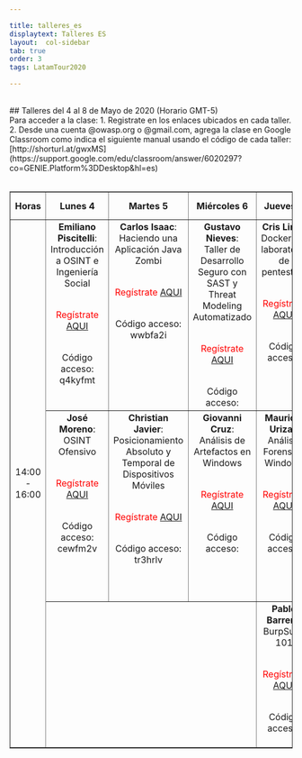 ```yaml
---

title: talleres_es
displaytext: Talleres ES
layout:  col-sidebar
tab: true
order: 3
tags: LatamTour2020

---
```


<br>
## Talleres del 4 al 8 de Mayo de 2020 (Horario GMT-5)
<br>
Para acceder a la clase:
1. Registrate en los enlaces ubicados en cada taller.
2. Desde una cuenta @owasp.org o @gmail.com, agrega la clase en Google Classroom como indica el siguiente manual usando el código de cada taller: [http://shorturl.at/gwxMS](https://support.google.com/edu/classroom/answer/6020297?co=GENIE.Platform%3DDesktop&hl=es)
<br><br>
<div class="divTable">
<table class="conferenceTable" border="1" style="text-align: center; width: 100%;">
  <tr>
    <th class="hourColumn">Horas</th>
    <th class="otherColumns">Lunes 4</th>
    <th class="otherColumns">Martes 5</th>
    <th class="otherColumns">Miércoles 6</th>
    <th class="otherColumns">Jueves 7</th>
    <th class="otherColumns">Viernes 8</th>
    <th class="otherColumns">Sábado 9</th>
  </tr>
  <tr>
    <td rowspan="3" class="hourColumn">14:00<br>-<br>16:00</td>
    <td valign="top" class="otherColumns"><b>Emiliano Piscitelli</b>:<br>Introducción a OSINT e Ingeniería Social<br><br><p><span style="color:red">Regístrate <a href="http://www.eventbrite.com/e/owasp-latamhome-tickets-103551382974?discount=Taller01-ES">AQUI</a></span></p><br>Código acceso:<br>q4kyfmt</td>
    <td valign="top" class="otherColumns"><b>Carlos Isaac</b>:<br>Haciendo una Aplicación Java Zombi<br><br><p><span style="color:red">Regístrate <a href="http://www.eventbrite.com/e/owasp-latamhome-tickets-103551382974?discount=Taller03-ES">AQUI</a></span></p><br>Código acceso:<br>wwbfa2i</td>
    <td valign="top" class="otherColumns"><b>Gustavo Nieves</b>:<br>Taller de Desarrollo Seguro con SAST y Threat Modeling Automatizado<br><br><p><span style="color:red">Regístrate <a href="http://www.eventbrite.com/e/owasp-latamhome-tickets-103551382974?discount=Taller07-ES">AQUI</a></span></p><br>Código acceso:<br></td>
    <td valign="top" class="otherColumns"><b>Cris Lima</b>:<br>Docker, un laboratorio de pentesting<br><br><p><span style="color:red">Regístrate <a href="http://www.eventbrite.com/e/owasp-latamhome-tickets-103551382974?discount=Taller10-ES">AQUI</a></span></p><br>Código acceso:<br></td>
    <td valign="top" class="otherColumns"><b>Ricardo Supo</b>:<br>SQL Injection para todos<br><br><p><span style="color:red">Regístrate <a href="http://www.eventbrite.com/e/owasp-latamhome-tickets-103551382974?discount=Taller05-ES">AQUI</a></span></p><br>Código acceso:<br></td>
  </tr>
  <tr>
    <td valign="top" class="otherColumns"><b>José Moreno</b>:<br>OSINT Ofensivo<br><br><p><span style="color:red">Regístrate <a href="http://www.eventbrite.com/e/owasp-latamhome-tickets-103551382974?discount=Taller02-ES">AQUI</a></span></p><br>Código acceso:<br>cewfm2v</td>
    <td valign="top" class="otherColumns"><b>Christian Javier</b>:<br>Posicionamiento Absoluto y Temporal de Dispositivos Móviles<br><br><p><span style="color:red">Regístrate <a href="http://www.eventbrite.com/e/owasp-latamhome-tickets-103551382974?discount=Taller04-ES">AQUI</a></span></p><br>Código acceso:<br>tr3hrlv</td>
    <td valign="top" class="otherColumns"><b>Giovanni Cruz</b>:<br>Análisis de Artefactos en Windows<br><br><p><span style="color:red">Regístrate <a href="http://www.eventbrite.com/e/owasp-latamhome-tickets-103551382974?discount=Taller08-ES">AQUI</a></span></p><br>Código acceso:<br></td>
    <td valign="top" class="otherColumns"><b>Mauricio Urizar</b>:<br>Análisis Forense a Windows<br><br><p><span style="color:red">Regístrate <a href="http://www.eventbrite.com/e/owasp-latamhome-tickets-103551382974?discount=Taller11-ES">AQUI</a></span></p><br>Código acceso:<br></td>
    <td valign="top" class="otherColumns"><b>Roberto Rubio</b>:<br>Manejo de las IP’s Públicas. Es un "Single Point Of Entry"<br><br><p><span style="color:red">Regístrate <a href="http://www.eventbrite.com/e/owasp-latamhome-tickets-103551382974?discount=Taller06-ES">AQUI</a></span></p><br>Código acceso:<br></td>
  </tr>
    <tr>
    <td class="otherColumns" colspan="3"></td>
    <td valign="top" class="otherColumns"><b>Pablo Barrera</b>:<br>BurpSuite 101<br><br><p><span style="color:red">Regístrate <a href="http://www.eventbrite.com/e/owasp-latamhome-tickets-103551382974?discount=Taller09-ES">AQUI</a></span></p><br>Código acceso:<br></td>
    <td valign="top" class="otherColumns"><b>César Rodríguez</b>:<br>Pentesting en Android Con Frida<br><br><p><span style="color:red">Regístrate <a href="http://www.eventbrite.com/e/owasp-latamhome-tickets-103551382974?discount=Taller12-ES">AQUI</a></span></p><br>Código acceso:<br></td>
  </tr>
 </table>
 </div>
